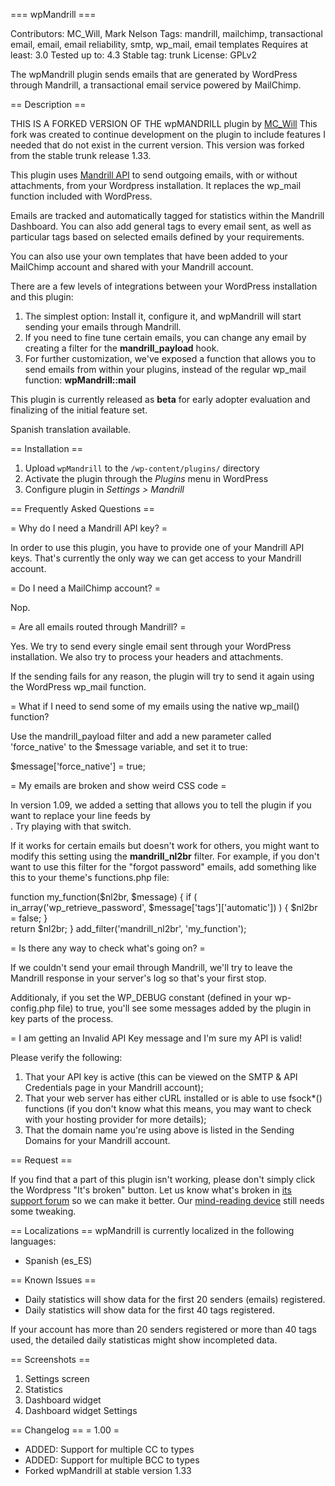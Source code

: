 === wpMandrill ===

Contributors: MC_Will, Mark Nelson
Tags: mandrill, mailchimp, transactional email, email, email reliability, smtp, wp_mail, email templates
Requires at least: 3.0
Tested up to: 4.3
Stable tag: trunk
License: GPLv2

The wpMandrill plugin sends emails that are generated by WordPress through Mandrill, a transactional email service powered by MailChimp.

== Description ==

THIS IS A FORKED VERSION OF THE wpMANDRILL plugin by [MC_Will](https://profiles.wordpress.org/MC_Will/) 
This fork was created to continue development on the plugin to include features I needed that do not exist in the current version. This version was forked from the stable trunk release 1.33.

This plugin uses [Mandrill API](http://mandrillapp.com/api/docs/) to send outgoing emails, with or without attachments, from your Wordpress installation. It replaces the wp_mail function included with WordPress.

Emails are tracked and automatically tagged for statistics within the Mandrill Dashboard. You can also add general tags to every email sent, as well as particular tags based on selected emails defined by your requirements.

You can also use your own templates that have been added to your MailChimp account and shared with your Mandrill account.

There are a few levels of integrations between your WordPress installation and this plugin:

1. The simplest option: Install it, configure it, and wpMandrill will start sending your emails through Mandrill.
1. If you need to fine tune certain emails, you can change any email by creating a filter for the **mandrill_payload** hook.
1. For further customization, we've exposed a function that allows you to send emails from within your plugins, instead of the regular wp_mail function: **wpMandrill::mail**

This plugin is currently released as **beta** for early adopter evaluation and finalizing of the initial feature set.

Spanish translation available.

== Installation ==

1. Upload `wpMandrill` to the `/wp-content/plugins/` directory
1. Activate the plugin through the _Plugins_ menu in WordPress
1. Configure plugin in _Settings > Mandrill_

== Frequently Asked Questions ==

= Why do I need a Mandrill API key? =

In order to use this plugin, you have to provide one of your Mandrill API keys. That's currently the only way we can get access to your Mandrill account.

= Do I need a MailChimp account? =

Nop.

= Are all emails routed through Mandrill? =

Yes. We try to send every single email sent through your WordPress installation. We also try to process your headers and attachments.

If the sending fails for any reason, the plugin will try to send it again using the WordPress wp_mail function.

= What if I need to send some of my emails using the native wp_mail() function?

Use the mandrill_payload filter and add a new parameter called 'force_native' to the $message variable, and set it to true:

$message['force_native'] = true;

= My emails are broken and show weird CSS code =

In version 1.09, we added a setting that allows you to tell the plugin if you want to replace your line feeds by <br/>. Try playing with that switch. 

If it works for certain emails but doesn't work for others, you might want to modify this setting using the **mandrill_nl2br** filter. For example, if you don't want to use this filter for the "forgot password" emails, add something like this to your theme's functions.php file:

function my_function($nl2br, $message) {
	if ( in_array('wp_retrieve_password', $message['tags']['automatic']) ) {
        $nl2br = false;
    }	
	return $nl2br;
}
add_filter('mandrill_nl2br', 'my_function');


= Is there any way to check what's going on? =

If we couldn't send your email through Mandrill, we'll try to leave the Mandrill response in your server's log so that's your first stop.

Additionaly, if you set the WP_DEBUG constant (defined in your wp-config.php file) to true, you'll see some messages added by the plugin in key parts of the process.

= I am getting an Invalid API Key message and I'm sure my API is valid!

Please verify the following:

1. That your API key is active (this can be viewed on the SMTP & API Credentials page in your Mandrill account);
1. That your web server has either cURL installed or is able to use fsock*() functions (if you don't know what this means, you may want to check with your hosting provider for more details);
1. That the domain name you're using above is listed in the Sending Domains for your Mandrill account.

== Request ==

If you find that a part of this plugin isn't working, please don't simply click the Wordpress "It's broken" button. Let us know what's broken in [its support forum](http://wordpress.org/tags/wpmandrill?forum_id=10) so we can make it better. Our [mind-reading device](http://www.youtube.com/watch?v=cCTlonSwePs) still needs some tweaking.

== Localizations ==
wpMandrill is currently localized in the following languages:

* Spanish (es_ES)

== Known Issues ==

* Daily statistics will show data for the first 20 senders (emails) registered.
* Daily statistics will show data for the first 40 tags registered.

If your account has more than 20 senders registered or more than 40 tags used, the detailed daily statisticas might show incompleted data.

== Screenshots ==

1. Settings screen
2. Statistics
3. Dashboard widget
4. Dashboard widget Settings

== Changelog ==
= 1.00 =
* ADDED: Support for multiple CC to types
* ADDED: Support for multiple BCC to types
* Forked wpMandrill at stable version 1.33